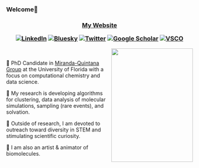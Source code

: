### Welcome👋
<h3 align="center">

<a href="https://lexin-chen.github.io/" target="_blank" rel="noopener noreferrer">My Website</a>

<a href="https://www.linkedin.com/in/lexinc/" target="_blank" rel="noopener noreferrer"><img alt="LinkedIn" src="https://img.shields.io/badge/-Lexin%20Chen-0A66C2?style=flat-square&logo=Linkedin&logoColor=white&link=https://www.linkedin.com/in/lexinc/"></a>
<a href="https://bsky.app/profile/lexinc.bsky.social" target="_blank" rel="noopener noreferrer"><img alt="Bluesky" src="https://img.shields.io/badge/-lexinc-ffffff?style=flat-square&logo=Bluesky&logoColor=#0285FF&link=https://bsky.app/profile/lexinc.bsky.social/"></a> 
<a href="https://twitter.com/lexinc_" target="_blank" rel="noopener noreferrer"><img alt="Twitter" src="https://img.shields.io/badge/-lexinc__-000000?style=flat-square&logo=X&logoColor=white&link=https://twitter.com/lexinc_/"></a> 
<a href="https://scholar.google.com/citations?user=eQoWP6oAAAAJ&hl=en" target="_blank" rel="noopener noreferrer"><img alt="Google Scholar" src="https://img.shields.io/badge/-Lexin_Chen-4285F4?style=flat-square&logo=GoogleScholar&logoColor=white&link=https://scholar.google.com/citations?user=eQoWP6oAAAAJ&hl=en" target="_blank" rel="noopener noreferrer"></a>
<a href="http://vsco.co/-lexin" target="_blank" rel="noopener noreferrer"><img alt="VSCO" src="https://img.shields.io/badge/---lexin-ffffff?style=flat-square&logo=VSCO&logoColor=black&link=https://vsco.co/-lexin/"></a>

<img src="0001-0300.gif" width="220" height="308" align="right"></a>

</h3>
&nbsp

<p> 💠 PhD Candidate in <a href="https://github.com/mqcomplab" target="_blank" rel="noopener noreferrer">Miranda-Quintana Group</a> at the University of Florida with a focus on computational chemistry and data science.<p/>
<p> 💠 My research is developing algorithms for clustering, data analysis of molecular simulations, sampling (rare events), and solvation. <p/>
<p> 💠 Outside of research, I am devoted to outreach toward diversity in STEM and stimulating scientific curiosity. 
<p> 💠 I am also an artist & animator of biomolecules. </p>
